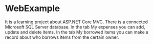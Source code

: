 # WebExample

It is a learning project about ASP.NET Core MVC.
There is a connected Microsoft SQL Server database.
In the tab My expenses you can add, update and delete items.
In the tab My borrowed items you can make a record about who borrows items from the certain owner.